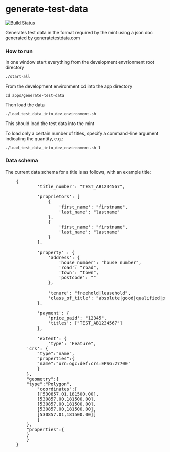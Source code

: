 generate-test-data
==================

[![Build Status](https://travis-ci.org/LandRegistry/generate-test-data.svg)](https://travis-ci.org/LandRegistry/generate-test-data)

Generates test data in the format required by the mint using a json doc generated by generatetestdata.com

### How to run

In one window start everything from the development envrionment root directory

```
./start-all
```

From the development environment cd into the app directory

```
cd apps/generate-test-data
```

Then load the data

```
./load_test_data_into_dev_environment.sh
```

This should load the test data into the mint

To load only a certain number of titles, specify a command-line argument indicating the quantity, e.g.:

    ./load_test_data_into_dev_environment.sh 1

### Data schema

The current data schema for a title is as follows, with an example title:

<pre>
	{
            'title_number': "TEST_AB1234567",

            'proprietors': [
                {
                    'first_name': "firstname",
                    'last_name': "lastname"
                },
                {
                    'first_name': "firstname",
                    'last_name': "lastname"
                }
            ],

            'property' : {
                'address': {
                    'house_number': "house number",
                    'road': "road",
                    'town': "town",
                    'postcode': "<a postcode>"
                },

                'tenure': "freehold|leasehold",
                'class_of_title': "absolute|good|qualified|possesory"
            },

            'payment': {
                'price_paid': "12345",
                'titles': ["TEST_AB1234567"]
            },
            
            'extent': {
            	'type': "Feature",
		'crs': {  
			"type":"name",
			"properties":{  
			"name":"urn:ogc:def:crs:EPSG:27700"
			}
		},
		"geometry":{  
		"type":"Polygon",
			"coordinates":[  
			[[530857.01,181500.00],
			[530857.00,181500.00],
			[530857.00,181500.00],
			[530857.00,181500.00],
			[530857.01,181500.00]]
			]
		},
		"properties":{
		}
		}
	}
</pre>
